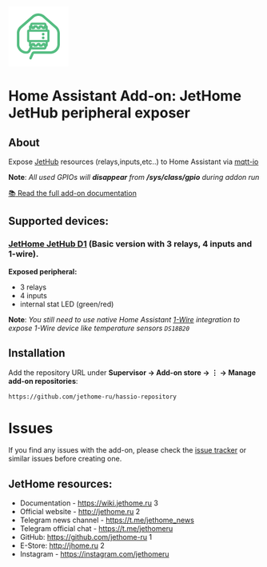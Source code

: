 ![alt text][logo]

# Home Assistant Add-on: JetHome JetHub peripheral exposer

## About

Expose [JetHub](http://jethome.ru) resources (relays,inputs,etc..) to
Home Assistant via [mqtt-io](https://github.com/flyte/mqtt-io)

**Note**: _All used GPIOs will **disappear** from **/sys/class/gpio** during addon run_

[:books: Read the full add-on documentation][docs]

## Supported devices:

### [JetHome JetHub D1](http://jethome.ru/jethub-d1) (Basic version with 3 relays, 4 inputs and 1-wire).

**Exposed peripheral:**

- 3 relays
- 4 inputs
- internal stat LED (green/red)

**Note**: _You still need to use native Home Assistant [1-Wire](https://www.home-assistant.io/integrations/onewire/) integration to expose 1-Wire device
like temperature sensors `DS18B20`_

## Installation

Add the repository URL under **Supervisor → Add-on store → ⋮ → Manage add-on repositories**:

    https://github.com/jethome-ru/hassio-repository

# Issues

If you find any issues with the add-on, please check the
[issue tracker](https://github.com/jethome-ru/hassio-addon-jethub-mqtt-io/issues)
or similar issues before creating one.


## JetHome resources:

- Documentation - https://wiki.jethome.ru 3
- Official website - http://jethome.ru 2
- Telegram news channel - https://t.me/jethome_news
- Telegram official chat - https://t.me/jethomeru
- GitHub: https://github.com/jethome-ru 1
- E-Store: http://jhome.ru 2
- Instagram - https://instagram.com/jethomeru

[docs]: https://github.com/jethome-ru/hassio-addon-jethub-mqtt-io/blob/main/hassio-addon-jethub-mqtt-io/DOCS.md
[logo]: hassio-addon-jethub-mqtt-io/logo.png "JetHub mqtt-io"
